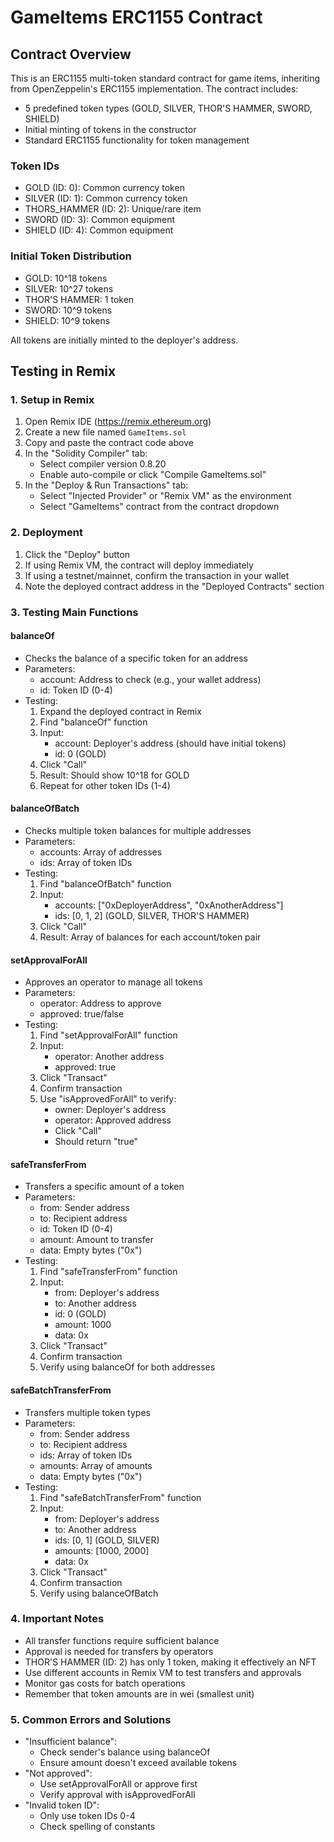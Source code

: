 # GameItems ERC1155 Contract

## Contract Overview

This is an ERC1155 multi-token standard contract for game items, inheriting from OpenZeppelin's ERC1155 implementation. The contract includes:
- 5 predefined token types (GOLD, SILVER, THOR'S HAMMER, SWORD, SHIELD)
- Initial minting of tokens in the constructor
- Standard ERC1155 functionality for token management

### Token IDs
- GOLD (ID: 0): Common currency token
- SILVER (ID: 1): Common currency token
- THORS_HAMMER (ID: 2): Unique/rare item
- SWORD (ID: 3): Common equipment
- SHIELD (ID: 4): Common equipment

### Initial Token Distribution
- GOLD: 10^18 tokens
- SILVER: 10^27 tokens
- THOR'S HAMMER: 1 token
- SWORD: 10^9 tokens
- SHIELD: 10^9 tokens

All tokens are initially minted to the deployer's address.


## Testing in Remix

### 1. Setup in Remix

1. Open Remix IDE (https://remix.ethereum.org)
2. Create a new file named `GameItems.sol`
3. Copy and paste the contract code above
4. In the "Solidity Compiler" tab:
   - Select compiler version 0.8.20
   - Enable auto-compile or click "Compile GameItems.sol"
5. In the "Deploy & Run Transactions" tab:
   - Select "Injected Provider" or "Remix VM" as the environment
   - Select "GameItems" contract from the contract dropdown

### 2. Deployment

1. Click the "Deploy" button
2. If using Remix VM, the contract will deploy immediately
3. If using a testnet/mainnet, confirm the transaction in your wallet
4. Note the deployed contract address in the "Deployed Contracts" section

### 3. Testing Main Functions

#### balanceOf
- Checks the balance of a specific token for an address
- Parameters:
  - account: Address to check (e.g., your wallet address)
  - id: Token ID (0-4)
- Testing:
  1. Expand the deployed contract in Remix
  2. Find "balanceOf" function
  3. Input:
     - account: Deployer's address (should have initial tokens)
     - id: 0 (GOLD)
  4. Click "Call"
  5. Result: Should show 10^18 for GOLD
  6. Repeat for other token IDs (1-4)

#### balanceOfBatch
- Checks multiple token balances for multiple addresses
- Parameters:
  - accounts: Array of addresses
  - ids: Array of token IDs
- Testing:
  1. Find "balanceOfBatch" function
  2. Input:
     - accounts: ["0xDeployerAddress", "0xAnotherAddress"]
     - ids: [0, 1, 2] (GOLD, SILVER, THOR'S HAMMER)
  3. Click "Call"
  4. Result: Array of balances for each account/token pair

#### setApprovalForAll
- Approves an operator to manage all tokens
- Parameters:
  - operator: Address to approve
  - approved: true/false
- Testing:
  1. Find "setApprovalForAll" function
  2. Input:
     - operator: Another address
     - approved: true
  3. Click "Transact"
  4. Confirm transaction
  5. Use "isApprovedForAll" to verify:
     - owner: Deployer's address
     - operator: Approved address
     - Click "Call"
     - Should return "true"

#### safeTransferFrom
- Transfers a specific amount of a token
- Parameters:
  - from: Sender address
  - to: Recipient address
  - id: Token ID (0-4)
  - amount: Amount to transfer
  - data: Empty bytes ("0x")
- Testing:
  1. Find "safeTransferFrom" function
  2. Input:
     - from: Deployer's address
     - to: Another address
     - id: 0 (GOLD)
     - amount: 1000
     - data: 0x
  3. Click "Transact"
  4. Confirm transaction
  5. Verify using balanceOf for both addresses

#### safeBatchTransferFrom
- Transfers multiple token types
- Parameters:
  - from: Sender address
  - to: Recipient address
  - ids: Array of token IDs
  - amounts: Array of amounts
  - data: Empty bytes ("0x")
- Testing:
  1. Find "safeBatchTransferFrom" function
  2. Input:
     - from: Deployer's address
     - to: Another address
     - ids: [0, 1] (GOLD, SILVER)
     - amounts: [1000, 2000]
     - data: 0x
  3. Click "Transact"
  4. Confirm transaction
  5. Verify using balanceOfBatch

### 4. Important Notes

- All transfer functions require sufficient balance
- Approval is needed for transfers by operators
- THOR'S HAMMER (ID: 2) has only 1 token, making it effectively an NFT
- Use different accounts in Remix VM to test transfers and approvals
- Monitor gas costs for batch operations
- Remember that token amounts are in wei (smallest unit)

### 5. Common Errors and Solutions

- "Insufficient balance":
  - Check sender's balance using balanceOf
  - Ensure amount doesn't exceed available tokens
- "Not approved":
  - Use setApprovalForAll or approve first
  - Verify approval with isApprovedForAll
- "Invalid token ID":
  - Only use token IDs 0-4
  - Check spelling of constants
